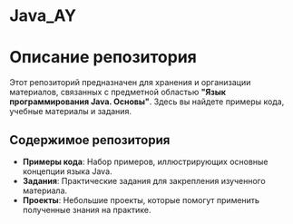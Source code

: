 # Java_AY
# Описание репозитория

Этот репозиторий предназначен для хранения и организации материалов, связанных с предметной областью **"Язык программирования Java. Основы"**. Здесь вы найдете примеры кода, учебные материалы и задания.

## Содержимое репозитория

- **Примеры кода**: Набор примеров, иллюстрирующих основные концепции языка Java.
- **Задания**: Практические задания для закрепления изученного материала.
- **Проекты**: Небольшие проекты, которые помогут применить полученные знания на практике.

